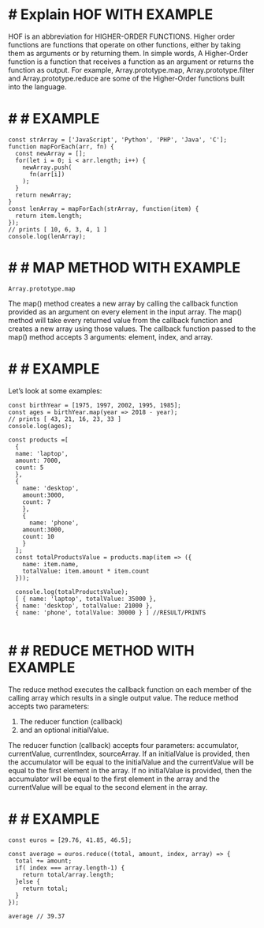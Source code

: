 # # Explain HOF WITH EXAMPLE

HOF is an abbreviation for HIGHER-ORDER FUNCTIONS. Higher order functions are functions that operate on other functions, either by taking them as arguments or by returning them. In simple words, A Higher-Order function is a function that receives a function as an argument or returns the function as output. 
For example, Array.prototype.map, Array.prototype.filter and Array.prototype.reduce are some of the Higher-Order functions built into the language.

# # # EXAMPLE
```
const strArray = ['JavaScript', 'Python', 'PHP', 'Java', 'C'];
function mapForEach(arr, fn) {
  const newArray = [];
  for(let i = 0; i < arr.length; i++) {
    newArray.push(
      fn(arr[i])
    );
  }
  return newArray;
}
const lenArray = mapForEach(strArray, function(item) {
  return item.length;
});
// prints [ 10, 6, 3, 4, 1 ]
console.log(lenArray);
```

# # # MAP METHOD WITH EXAMPLE
    Array.prototype.map
The map() method creates a new array by calling the callback function provided as an argument on every element in the input array. The map() method will take every returned value from the callback function and creates a new array using those values.
The callback function passed to the map() method accepts 3 arguments: element, index, and array.

# # # EXAMPLE
Let’s look at some examples:

```
const birthYear = [1975, 1997, 2002, 1995, 1985];
const ages = birthYear.map(year => 2018 - year);
// prints [ 43, 21, 16, 23, 33 ]
console.log(ages);

```
```
const products =[
  {
  name: 'laptop',
  amount: 7000,
  count: 5
  },
  {
    name: 'desktop',
    amount:3000,
    count: 7
    },
    {
      name: 'phone',
    amount:3000,
    count: 10
    }
  ];
  const totalProductsValue = products.map(item => ({
    name: item.name,
    totalValue: item.amount * item.count
  }));

  console.log(totalProductsValue);
  [ { name: 'laptop', totalValue: 35000 },
  { name: 'desktop', totalValue: 21000 },
  { name: 'phone', totalValue: 30000 } ] //RESULT/PRINTS
   
  ```

  # # # REDUCE METHOD WITH EXAMPLE
The reduce method executes the callback function on each member of the calling array which results in a single output value. The reduce method accepts two parameters: 
1) The reducer function (callback)
2) and an optional initialValue.

The reducer function (callback) accepts four parameters: accumulator, currentValue, currentIndex, sourceArray.
If an initialValue is provided, then the accumulator will be equal to the initialValue and the currentValue will be equal to the first element in the array.
If no initialValue is provided, then the accumulator will be equal to the first element in the array and the currentValue will be equal to the second element in the array.

# # # EXAMPLE

```
const euros = [29.76, 41.85, 46.5];

const average = euros.reduce((total, amount, index, array) => {
  total += amount;
  if( index === array.length-1) { 
    return total/array.length;
  }else { 
    return total;
  }
});

average // 39.37

```